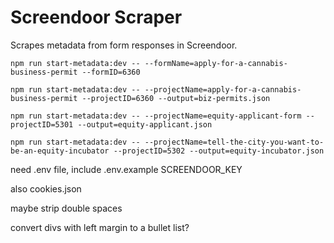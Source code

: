 # Screendoor Scraper

Scrapes metadata from form responses in Screendoor.

`npm run start-metadata:dev -- --formName=apply-for-a-cannabis-business-permit --formID=6360`

`npm run start-metadata:dev -- --projectName=apply-for-a-cannabis-business-permit --projectID=6360 --output=biz-permits.json`

`npm run start-metadata:dev -- --projectName=equity-applicant-form --projectID=5301 --output=equity-applicant.json`

`npm run start-metadata:dev -- --projectName=tell-the-city-you-want-to-be-an-equity-incubator --projectID=5302 --output=equity-incubator.json`

need .env file, include .env.example
SCREENDOOR_KEY

also cookies.json


maybe strip double spaces

convert divs with left margin to a bullet list?
